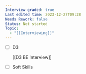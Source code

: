 ```yaml
---
Interview graded: true
Last edited time: 2023-12-27T09:28
Needs Rework: false
Status: Not started
Topic:
  - "[[Interviewing]]"
---
```

- [ ] D3
    
    [[D3 BE Interview]]
    
- [ ] Soft Skills